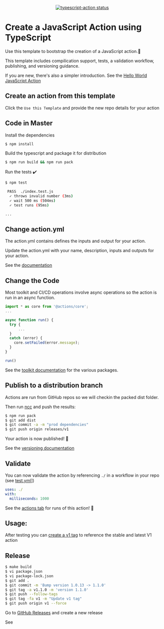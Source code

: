 <p align="center">
  <a href="https://github.com/actions/typescript-action/actions"><img alt="typescript-action status" src="https://github.com/actions/typescript-action/workflows/build-test/badge.svg"></a>
</p>

# Create a JavaScript Action using TypeScript

Use this template to bootstrap the creation of a JavaScript action.:rocket:

This template includes compilication support, tests, a validation workflow, publishing, and versioning guidance.  

If you are new, there's also a simpler introduction.  See the [Hello World JavaScript Action](https://github.com/actions/hello-world-javascript-action)

## Create an action from this template

Click the `Use this Template` and provide the new repo details for your action

## Code in Master

Install the dependencies  
```bash
$ npm install
```

Build the typescript and package it for distribution
```bash
$ npm run build && npm run pack
```

Run the tests :heavy_check_mark:  
```bash
$ npm test

 PASS  ./index.test.js
  ✓ throws invalid number (3ms)
  ✓ wait 500 ms (504ms)
  ✓ test runs (95ms)

...
```

## Change action.yml

The action.yml contains defines the inputs and output for your action.

Update the action.yml with your name, description, inputs and outputs for your action.

See the [documentation](https://help.github.com/en/articles/metadata-syntax-for-github-actions)

## Change the Code

Most toolkit and CI/CD operations involve async operations so the action is run in an async function.

```javascript
import * as core from '@actions/core';
...

async function run() {
  try { 
      ...
  } 
  catch (error) {
    core.setFailed(error.message);
  }
}

run()
```

See the [toolkit documentation](https://github.com/actions/toolkit/blob/master/README.md#packages) for the various packages.

## Publish to a distribution branch

Actions are run from GitHub repos so we will checkin the packed dist folder. 

Then run [ncc](https://github.com/zeit/ncc) and push the results:
```bash
$ npm run pack
$ git add dist
$ git commit -a -m "prod dependencies"
$ git push origin releases/v1
```

Your action is now published! :rocket: 

See the [versioning documentation](https://github.com/actions/toolkit/blob/master/docs/action-versioning.md)

## Validate

You can now validate the action by referencing `./` in a workflow in your repo (see [test.yml](.github/workflows/test.yml)])

```yaml
uses: ./
with:
  milliseconds: 1000
```

See the [actions tab](https://github.com/actions/javascript-action/actions) for runs of this action! :rocket:

## Usage:

After testing you can [create a v1 tag](https://github.com/actions/toolkit/blob/master/docs/action-versioning.md) to reference the stable and latest V1 action

## Release

```bash
$ make build
$ vi package.json
$ vi package-lock.json
$ git add .
$ git commit -m 'Bump version 1.0.13 -> 1.1.0'
$ git tag -a v1.1.0 -m 'version 1.1.0'
$ git push --follow-tags
$ git tag -fa v1 -m "Update v1 tag"
$ git push origin v1 --force
```

Go to [GitHub Releases]() and create a new release

See 
